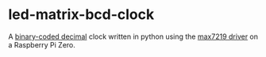 # led-matrix-bcd-clock
A [binary-coded decimal](https://en.wikipedia.org/wiki/Binary-coded_decimal) clock written in python using the [max7219 driver](https://github.com/rm-hull/max7219) on a Raspberry Pi Zero.

